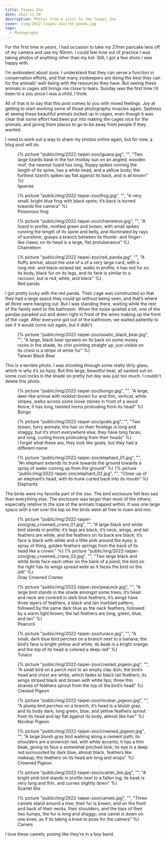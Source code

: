 ```yaml
---
title: Taipei Zoo
date: 2022-11-30
description: Photos from a visit to the Taipei Zoo
cover: /img/2022-taipei-zoo/red_panda.jpg
tags:
  - Photography
---
```


For the first time in _years_, I had occasion to take my 27mm pancake lens off of my camera and use my 90mm.
I could feel how out of practice I was taking photos of anything other than my kid.
Still, I got a few shots I was happy with.

I’m ambivalent about zoos.
I understand that they can serve a function in conservation efforts, and that many zookeepers are doing the best they can for the animals’ well-being with the resources they have.
But seeing these animals in cages still brings me close to tears.
Sunday was the first time I’d been to a zoo since I was a child, I think.

All of that is to say that this post comes to you with mixed feelings.
Joy at getting to start working some of those photography muscles again.
Sadness at seeing these beautiful animals locked up in cages, even though it was clear that some effort had been put into making the cages nice for the animals, and giving them places to go to be away from people if they wanted.

I need to work out a way to share my photos online again, but for now, a blog post will do.

<figure>
	{% picture
		"public/img/2022-taipei-zoo/iguana.jpg",
		"",
		"Two large lizards bask in the hot midday sun on an angled, wooden roof; the nearest lizard has long, floppy spikes running the length of its spine, has a white head, and a yellow body; the furthest lizard’s spikes lay flat against its back, and is all brown"
	%}
	<figcaption>Iguanas</figcaption>
</figure>

<figure>
	{% picture
		"public/img/2022-taipei-zoo/frog.jpg",
		"",
		"A very small, bright blue frog with black spots; it’s back is turned towards the camera"
	%}
	<figcaption>Poisonous frog</figcaption>
</figure>

<figure>
	{% picture
		"public/img/2022-taipei-zoo/chameleon.jpg",
		"",
		"A lizard in profile, mottled green and brown, with small spikes running the length of its spine and belly, and illuminated by rays of sunshine, grasps a branch between its thumb- and finger-like claws; on its head is a large, flat protuberance"
	%}
	<figcaption>Chameleon</figcaption>
</figure>

<figure>
	{% picture
		"public/img/2022-taipei-zoo/red_panda.jpg",
		"",
		"A fluffy animal, about the size of a of a very large card, with a long red- and black-striped tail, walks in profile; it has red fur on its body, black fur on its legs, and its face is similar to a raccoon, but is red, white, and black"
	%}
	<figcaption>Red panda</figcaption>
</figure>

I got pretty lucky with the red panda.
Their cage was constructed so that they had a large space they could go without being seen, and that’s where all three were hanging out.
But I was standing there, waiting while the rest of the family went to the bathroom.
When the noise quieted a bit, one of the pandas paraded out and down right in front of the wires making up the front of the cage.
After everyone got out of the bathroom, we waited patiently to see if it would come out again, but it didn’t.

<figure>
	{% picture
		"public/img/2022-taipei-zoo/asiatic_black_bear.jpg",
		"",
		"A large, black bear sprawls on its back on some mossy rocks in the shade, its chin pointing straight up; just visible on its chest is a stripe of white fur"
	%}
	<figcaption>Taiwan Black Bear</figcaption>
</figure>

This is a terrible photo.
I was shooting through some really dirty glass, which is why it’s so hazy.
But this large, beautiful bear, all sacked out on some cool rocks in the shade on pretty hot day was just too much.
I couldn’t delete this photo.

<figure>
	{% picture
		"public/img/2022-taipei-zoo/bongo.jpg",
		"",
		"A large, deer-like animal with reddish brown fur and thin, vertical, white stripes, walks across some loose stones in front of a wood fence; it has long, twisted horns protruding from its head"
	%}
	<figcaption>Bongo</figcaption>
</figure>

<figure>
	{% picture
		"public/img/2022-taipei-zoo/goats.jpg",
		"",
		"Two brown, furry animals; the hair on their forelegs is long and shaggy, but it’s short everywhere else; they have long faces, and long, curling horns protruding from their heads"
	%}
	<figcaption>I forget what these are, they look like goats, but they had a different name</figcaption>
</figure>

<figure>
	{% picture
		"public/img/2022-taipei-zoo/elephant_01.jpg",
		"",
		"An elephant extends its trunk towards the ground towards a spray of water coming up from the ground"
	%}
	{% picture
		"public/img/2022-taipei-zoo/elephant_02.jpg",
		"",
		"Close-up of an elephant’s head, with its trunk curled back into its mouth"
	%}
	<figcaption>Elephants</figcaption>
</figure>

The birds were my favorite part of the zoo.
The bird enclosure felt less sad than everything else.
The enclosure was larger than most of the others; especially relative to the size of the animals trapped within.
It was one large space with a net over the top so the birds were all free to roam and mix.

<figure>
	{% picture
		"public/img/2022-taipei-zoo/gray_crowned_crane_01.jpg",
		"",
		"A large black and white bird stands in profile; it’s legs are black; it’s neck, wings, and tail feathers are white, and the feathers on its back are black; it’s face is black with white and a little pink around the eyes; a spray of thing, golden feathers springs from the back of its head like a crown."
	%}
	{% picture
		"public/img/2022-taipei-zoo/gray_crowned_crane_02.jpg",
		"",
		"Two large black and white birds face each other on the bank of a pond; the bird on the right has its wings spread wide as it faces the bird on the left"
	%}
	<figcaption>Gray Crowned Cranes</figcaption>
</figure>

<figure>
	{% picture
		"public/img/2022-taipei-zoo/peacock.jpg",
		"",
		"A large bird stands in the shade amongst some trees; it’s head and neck are covered in dark blue feathers; it’s wings have three layers of feathers, a black and tan marbled pattern, followed by the same dark blue as the neck feathers, followed by a warm light brown; the tail feathers are long, green, blue, and tan"
	%}
	<figcaption>Peacock</figcaption>
</figure>

<figure>
	{% picture
		"public/img/2022-taipei-zoo/turaco.jpg",
		"",
		"A small, dark blue bird perches on a branch next to a banana; the bird’s face is bright yellow and white, its beak is a bright orange, and the top of its head is colored a deep red"
	%}
	<figcaption>Turaco</figcaption>
</figure>

<figure>
	{% picture
		"public/img/2022-taipei-zoo/crested_pigeon.jpg",
		"",
		"A small bird on a perch next to an empty clay dish; the bird’s head and chest are white, which fades to black tail feathers; its wings striped black and brown with white tips; three thin strands of feathers sprout from the top of the bird’s head"
	%}
	<figcaption>Crested Pigeon</figcaption>
</figure>

<figure>
	{% picture
		"public/img/2022-taipei-zoo/nicobar_pigeon.jpg",
		"",
		"A plump bird perches on a branch; it’s head is a bluish gray, and its body dark; long green, blue, and yellow feathers sprout from its head and lay flat against its body, almost like hair"
	%}
	<figcaption>Nicobar Pigeon</figcaption>
</figure>

<figure>
	{% picture
		"public/img/2022-taipei-zoo/crowned_pigeon.jpg",
		"",
		"A large bluish gray bird walking along a cement path; its shoulders are a brownish red, with white accents; it has a thin beak, giving its face a somewhat pinched look; its eye is a deep red surrounded by dark blue, almost black, feathers like makeup; the feathers on its head are long and wispy"
	%}
	<figcaption>Crowned Pigeon</figcaption>
</figure>

<figure>
	{% picture
		"public/img/2022-taipei-zoo/scarlet_ibis.jpg",
		"",
		"A bright pink bird stands in profile next to a fallen log; its beak is very long and thin, and curves slightly down"
	%}
	<figcaption>Scarlet Ibis</figcaption>
</figure>

<figure>
	{% picture
		"public/img/2022-taipei-zoo/camels.jpg",
		"",
		"Three camels stand around a tree; their fur is brown, and on the front and back of their necks, their shoulders, and the tops of their two humps, the fur is long and shaggy; one camel is down on one knee, as if its taking a knee to pose for the camera"
	%}
	<figcaption>Camels</figcaption>
</figure>

I love these camels, posing like they’re in a boy band.
